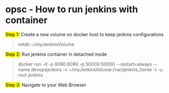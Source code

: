 # opsc - How to run jenkins with container

<mark>Step 1:</mark>
Create a new volume on docker host to keep jenkins configurations

> mkdir ~/myJenkinsVolume

<mark>Step 2:</mark>
Run jenkins container in detached mode

> docker run -d -p 8080:8080 -p 50000:50000 --restart=always --name devopsjenkins  -v ~/myJenkinsVolume:/var/jenkins_home -t -u root jenkins

<mark>Step 3:</mark>
Navigate to your Web Browser 

